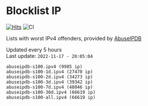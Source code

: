 # Blocklist IP

[![Hits](https://hits.seeyoufarm.com/api/count/incr/badge.svg?url=https%3A%2F%2Fgithub.com%2Fborestad%2Fblocklist-ip%2F&count_bg=%2379C83D&title_bg=%23555555&icon=&icon_color=%23E7E7E7&title=hits&edge_flat=false)](https://hits.seeyoufarm.com)  ![CI](https://img.shields.io/github/workflow/status/borestad/blocklist-ip/CI?style=flat-square)

Lists with worst IPv4 offenders, provided by [AbuseIPDB](https://www.abuseipdb.com/)

<!-- FOOTER-PLACEHOLDER -->
Updated every 5 hours<br>
Last update: `2022-11-17 - 20:05:04`
```
abuseipdb-s100.ipv4 (9985 ip)
abuseipdb-s100-1d.ipv4 (27470 ip)
abuseipdb-s100-2d.ipv4 (34273 ip)
abuseipdb-s100-3d.ipv4 (39342 ip)
abuseipdb-s100-7d.ipv4 (48046 ip)
abuseipdb-s100-30d.ipv4 (66619 ip)
abuseipdb-s100-all.ipv4 (66619 ip)
```
